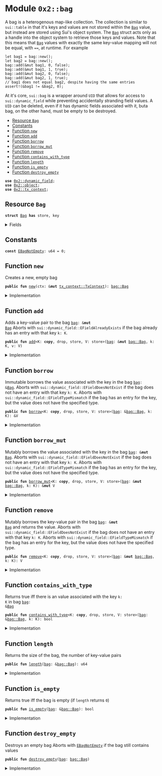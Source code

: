 
<a name="0x2_bag"></a>

# Module `0x2::bag`

A bag is a heterogenous map-like collection. The collection is similar to <code>sui::table</code> in that
it's keys and values are not stored within the <code><a href="bag.md#0x2_bag_Bag">Bag</a></code> value, but instead are stored using Sui's
object system. The <code><a href="bag.md#0x2_bag_Bag">Bag</a></code> struct acts only as a handle into the object system to retrieve those
keys and values.
Note that this means that <code><a href="bag.md#0x2_bag_Bag">Bag</a></code> values with exactly the same key-value mapping will not be
equal, with <code>==</code>, at runtime. For example
```
let bag1 = bag::new();
let bag2 = bag::new();
bag::add(&mut bag1, 0, false);
bag::add(&mut bag1, 1, true);
bag::add(&mut bag2, 0, false);
bag::add(&mut bag2, 1, true);
// bag1 does not equal bag2, despite having the same entries
assert!(&bag1 != &bag2, 0);
```
At it's core, <code>sui::bag</code> is a wrapper around <code>UID</code> that allows for access to
<code>sui::dynamic_field</code> while preventing accidentally stranding field values. A <code>UID</code> can be
deleted, even if it has dynamic fields associated with it, buta bag, on the other hand, must be
empty to be destroyed.


-  [Resource `Bag`](#0x2_bag_Bag)
-  [Constants](#@Constants_0)
-  [Function `new`](#0x2_bag_new)
-  [Function `add`](#0x2_bag_add)
-  [Function `borrow`](#0x2_bag_borrow)
-  [Function `borrow_mut`](#0x2_bag_borrow_mut)
-  [Function `remove`](#0x2_bag_remove)
-  [Function `contains_with_type`](#0x2_bag_contains_with_type)
-  [Function `length`](#0x2_bag_length)
-  [Function `is_empty`](#0x2_bag_is_empty)
-  [Function `destroy_empty`](#0x2_bag_destroy_empty)


<pre><code><b>use</b> <a href="dynamic_field.md#0x2_dynamic_field">0x2::dynamic_field</a>;
<b>use</b> <a href="object.md#0x2_object">0x2::object</a>;
<b>use</b> <a href="tx_context.md#0x2_tx_context">0x2::tx_context</a>;
</code></pre>



<a name="0x2_bag_Bag"></a>

## Resource `Bag`



<pre><code><b>struct</b> <a href="bag.md#0x2_bag_Bag">Bag</a> <b>has</b> store, key
</code></pre>



<details>
<summary>Fields</summary>


<dl>
<dt>
<code>id: <a href="object.md#0x2_object_UID">object::UID</a></code>
</dt>
<dd>
 the ID of this bag
</dd>
<dt>
<code>size: u64</code>
</dt>
<dd>
 the number of key-value pairs in the bag
</dd>
</dl>


</details>

<a name="@Constants_0"></a>

## Constants


<a name="0x2_bag_EBagNotEmpty"></a>



<pre><code><b>const</b> <a href="bag.md#0x2_bag_EBagNotEmpty">EBagNotEmpty</a>: u64 = 0;
</code></pre>



<a name="0x2_bag_new"></a>

## Function `new`

Creates a new, empty bag


<pre><code><b>public</b> <b>fun</b> <a href="bag.md#0x2_bag_new">new</a>(ctx: &<b>mut</b> <a href="tx_context.md#0x2_tx_context_TxContext">tx_context::TxContext</a>): <a href="bag.md#0x2_bag_Bag">bag::Bag</a>
</code></pre>



<details>
<summary>Implementation</summary>


<pre><code><b>public</b> <b>fun</b> <a href="bag.md#0x2_bag_new">new</a>(ctx: &<b>mut</b> TxContext): <a href="bag.md#0x2_bag_Bag">Bag</a> {
    <a href="bag.md#0x2_bag_Bag">Bag</a> {
        id: <a href="object.md#0x2_object_new">object::new</a>(ctx),
        size: 0,
    }
}
</code></pre>



</details>

<a name="0x2_bag_add"></a>

## Function `add`

Adds a key-value pair to the bag <code><a href="bag.md#0x2_bag">bag</a>: &<b>mut</b> <a href="bag.md#0x2_bag_Bag">Bag</a></code>
Aborts with <code>sui::dynamic_field::EFieldAlreadyExists</code> if the bag already has an entry with
that key <code>k: K</code>.


<pre><code><b>public</b> <b>fun</b> <a href="bag.md#0x2_bag_add">add</a>&lt;K: <b>copy</b>, drop, store, V: store&gt;(<a href="bag.md#0x2_bag">bag</a>: &<b>mut</b> <a href="bag.md#0x2_bag_Bag">bag::Bag</a>, k: K, v: V)
</code></pre>



<details>
<summary>Implementation</summary>


<pre><code><b>public</b> <b>fun</b> <a href="bag.md#0x2_bag_add">add</a>&lt;K: <b>copy</b> + drop + store, V: store&gt;(<a href="bag.md#0x2_bag">bag</a>: &<b>mut</b> <a href="bag.md#0x2_bag_Bag">Bag</a>, k: K, v: V) {
    field::add(&<b>mut</b> <a href="bag.md#0x2_bag">bag</a>.id, k, v);
    <a href="bag.md#0x2_bag">bag</a>.size = <a href="bag.md#0x2_bag">bag</a>.size + 1;
}
</code></pre>



</details>

<a name="0x2_bag_borrow"></a>

## Function `borrow`

Immutable borrows the value associated with the key in the bag <code><a href="bag.md#0x2_bag">bag</a>: &<a href="bag.md#0x2_bag_Bag">Bag</a></code>.
Aborts with <code>sui::dynamic_field::EFieldDoesNotExist</code> if the bag does not have an entry with
that key <code>k: K</code>.
Aborts with <code>sui::dynamic_field::EFieldTypeMismatch</code> if the bag has an entry for the key, but
the value does not have the specified type.


<pre><code><b>public</b> <b>fun</b> <a href="bag.md#0x2_bag_borrow">borrow</a>&lt;K: <b>copy</b>, drop, store, V: store&gt;(<a href="bag.md#0x2_bag">bag</a>: &<a href="bag.md#0x2_bag_Bag">bag::Bag</a>, k: K): &V
</code></pre>



<details>
<summary>Implementation</summary>


<pre><code><b>public</b> <b>fun</b> <a href="bag.md#0x2_bag_borrow">borrow</a>&lt;K: <b>copy</b> + drop + store, V: store&gt;(<a href="bag.md#0x2_bag">bag</a>: &<a href="bag.md#0x2_bag_Bag">Bag</a>, k: K): &V {
    field::borrow(&<a href="bag.md#0x2_bag">bag</a>.id, k)
}
</code></pre>



</details>

<a name="0x2_bag_borrow_mut"></a>

## Function `borrow_mut`

Mutably borrows the value associated with the key in the bag <code><a href="bag.md#0x2_bag">bag</a>: &<b>mut</b> <a href="bag.md#0x2_bag_Bag">Bag</a></code>.
Aborts with <code>sui::dynamic_field::EFieldDoesNotExist</code> if the bag does not have an entry with
that key <code>k: K</code>.
Aborts with <code>sui::dynamic_field::EFieldTypeMismatch</code> if the bag has an entry for the key, but
the value does not have the specified type.


<pre><code><b>public</b> <b>fun</b> <a href="bag.md#0x2_bag_borrow_mut">borrow_mut</a>&lt;K: <b>copy</b>, drop, store, V: store&gt;(<a href="bag.md#0x2_bag">bag</a>: &<b>mut</b> <a href="bag.md#0x2_bag_Bag">bag::Bag</a>, k: K): &<b>mut</b> V
</code></pre>



<details>
<summary>Implementation</summary>


<pre><code><b>public</b> <b>fun</b> <a href="bag.md#0x2_bag_borrow_mut">borrow_mut</a>&lt;K: <b>copy</b> + drop + store, V: store&gt;(<a href="bag.md#0x2_bag">bag</a>: &<b>mut</b> <a href="bag.md#0x2_bag_Bag">Bag</a>, k: K): &<b>mut</b> V {
    field::borrow_mut(&<b>mut</b> <a href="bag.md#0x2_bag">bag</a>.id, k)
}
</code></pre>



</details>

<a name="0x2_bag_remove"></a>

## Function `remove`

Mutably borrows the key-value pair in the bag <code><a href="bag.md#0x2_bag">bag</a>: &<b>mut</b> <a href="bag.md#0x2_bag_Bag">Bag</a></code> and returns the value.
Aborts with <code>sui::dynamic_field::EFieldDoesNotExist</code> if the bag does not have an entry with
that key <code>k: K</code>.
Aborts with <code>sui::dynamic_field::EFieldTypeMismatch</code> if the bag has an entry for the key, but
the value does not have the specified type.


<pre><code><b>public</b> <b>fun</b> <a href="bag.md#0x2_bag_remove">remove</a>&lt;K: <b>copy</b>, drop, store, V: store&gt;(<a href="bag.md#0x2_bag">bag</a>: &<b>mut</b> <a href="bag.md#0x2_bag_Bag">bag::Bag</a>, k: K): V
</code></pre>



<details>
<summary>Implementation</summary>


<pre><code><b>public</b> <b>fun</b> <a href="bag.md#0x2_bag_remove">remove</a>&lt;K: <b>copy</b> + drop + store, V: store&gt;(<a href="bag.md#0x2_bag">bag</a>: &<b>mut</b> <a href="bag.md#0x2_bag_Bag">Bag</a>, k: K): V {
    <b>let</b> v = field::remove(&<b>mut</b> <a href="bag.md#0x2_bag">bag</a>.id, k);
    <a href="bag.md#0x2_bag">bag</a>.size = <a href="bag.md#0x2_bag">bag</a>.size - 1;
    v
}
</code></pre>



</details>

<a name="0x2_bag_contains_with_type"></a>

## Function `contains_with_type`

Returns true iff there is an value associated with the key <code>k: K</code> in bag <code><a href="bag.md#0x2_bag">bag</a>: &<a href="bag.md#0x2_bag_Bag">Bag</a></code>


<pre><code><b>public</b> <b>fun</b> <a href="bag.md#0x2_bag_contains_with_type">contains_with_type</a>&lt;K: <b>copy</b>, drop, store, V: store&gt;(<a href="bag.md#0x2_bag">bag</a>: &<a href="bag.md#0x2_bag_Bag">bag::Bag</a>, k: K): bool
</code></pre>



<details>
<summary>Implementation</summary>


<pre><code><b>public</b> <b>fun</b> <a href="bag.md#0x2_bag_contains_with_type">contains_with_type</a>&lt;K: <b>copy</b> + drop + store, V: store&gt;(<a href="bag.md#0x2_bag">bag</a>: &<a href="bag.md#0x2_bag_Bag">Bag</a>, k: K): bool {
    field::exists_with_type&lt;K, V&gt;(&<a href="bag.md#0x2_bag">bag</a>.id, k)
}
</code></pre>



</details>

<a name="0x2_bag_length"></a>

## Function `length`

Returns the size of the bag, the number of key-value pairs


<pre><code><b>public</b> <b>fun</b> <a href="bag.md#0x2_bag_length">length</a>(<a href="bag.md#0x2_bag">bag</a>: &<a href="bag.md#0x2_bag_Bag">bag::Bag</a>): u64
</code></pre>



<details>
<summary>Implementation</summary>


<pre><code><b>public</b> <b>fun</b> <a href="bag.md#0x2_bag_length">length</a>(<a href="bag.md#0x2_bag">bag</a>: &<a href="bag.md#0x2_bag_Bag">Bag</a>): u64 {
    <a href="bag.md#0x2_bag">bag</a>.size
}
</code></pre>



</details>

<a name="0x2_bag_is_empty"></a>

## Function `is_empty`

Returns true iff the bag is empty (if <code>length</code> returns <code>0</code>)


<pre><code><b>public</b> <b>fun</b> <a href="bag.md#0x2_bag_is_empty">is_empty</a>(<a href="bag.md#0x2_bag">bag</a>: &<a href="bag.md#0x2_bag_Bag">bag::Bag</a>): bool
</code></pre>



<details>
<summary>Implementation</summary>


<pre><code><b>public</b> <b>fun</b> <a href="bag.md#0x2_bag_is_empty">is_empty</a>(<a href="bag.md#0x2_bag">bag</a>: &<a href="bag.md#0x2_bag_Bag">Bag</a>): bool {
    <a href="bag.md#0x2_bag">bag</a>.size == 0
}
</code></pre>



</details>

<a name="0x2_bag_destroy_empty"></a>

## Function `destroy_empty`

Destroys an empty bag
Aborts with <code><a href="bag.md#0x2_bag_EBagNotEmpty">EBagNotEmpty</a></code> if the bag still contains values


<pre><code><b>public</b> <b>fun</b> <a href="bag.md#0x2_bag_destroy_empty">destroy_empty</a>(<a href="bag.md#0x2_bag">bag</a>: <a href="bag.md#0x2_bag_Bag">bag::Bag</a>)
</code></pre>



<details>
<summary>Implementation</summary>


<pre><code><b>public</b> <b>fun</b> <a href="bag.md#0x2_bag_destroy_empty">destroy_empty</a>(<a href="bag.md#0x2_bag">bag</a>: <a href="bag.md#0x2_bag_Bag">Bag</a>) {
    <b>let</b> <a href="bag.md#0x2_bag_Bag">Bag</a> { id, size } = <a href="bag.md#0x2_bag">bag</a>;
    <b>assert</b>!(size == 0, <a href="bag.md#0x2_bag_EBagNotEmpty">EBagNotEmpty</a>);
    <a href="object.md#0x2_object_delete">object::delete</a>(id)
}
</code></pre>



</details>
